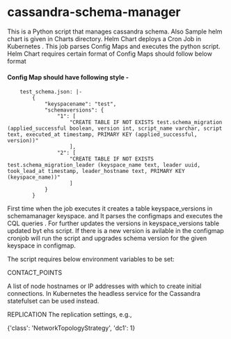 # cassandra-schema-manager
This is a  Python script that manages cassandra schema. Also Sample helm chart is given in Charts directory. Helm Chart deploys a  Cron Job in Kubernetes . This job parses Config Maps and executes the python script. Helm Chart requires certain format of Config Maps should follow below format

#### Config Map should have following style -


```
    test_schema.json: |-
        {
            "keyspacename": "test",
            "schemaversions": {
                "1": [
                    "CREATE TABLE IF NOT EXISTS test.schema_migration (applied_successful boolean, version int, script_name varchar, script text, executed_at timestamp, PRIMARY KEY (applied_successful, version))"
                    ],
                "2": [
                    "CREATE TABLE IF NOT EXISTS test.schema_migration_leader (keyspace_name text, leader uuid, took_lead_at timestamp, leader_hostname text, PRIMARY KEY (keyspace_name))"
                    ]
            }
        }
```

First time when the job executes it  creates a table keyspace_versions in schemamanager keyspace. and It parses the configmaps and executes the CQL queries . For further updates the versions in keyspace_versions table updated byt ehs script. If there is a new version is avilable in the configmap cronjob will run the script and upgrades schema version for the given keyspace in configmap.


The script requires below environment variables to be set:


CONTACT_POINTS

A list of node hostnames or IP addresses with which to create initial connections. In Kubernetes the headless service for the Cassandra statefulset can be used instead.

REPLICATION The replication settings, e.g.,

{'class': 'NetworkTopologyStrategy', 'dc1': 1}

